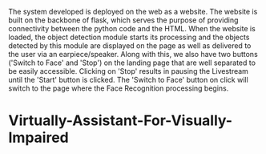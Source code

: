 The system developed is deployed on the web as a website. The website is built on the
backbone of flask, which serves the purpose of providing connectivity between the python code
and the HTML. When the website is loaded, the object detection module starts its processing
and the objects detected by this module are displayed on the page as well as delivered to the
user via an earpiece/speaker. Along with this, we also have two buttons ('Switch to Face' and
'Stop') on the landing page that are well separated to be easily accessible. Clicking on 'Stop'
results in pausing the Livestream until the 'Start' button is clicked. The 'Switch to Face' button
on click will switch to the page where the Face Recognition processing begins.



# Virtually-Assistant-For-Visually-Impaired
